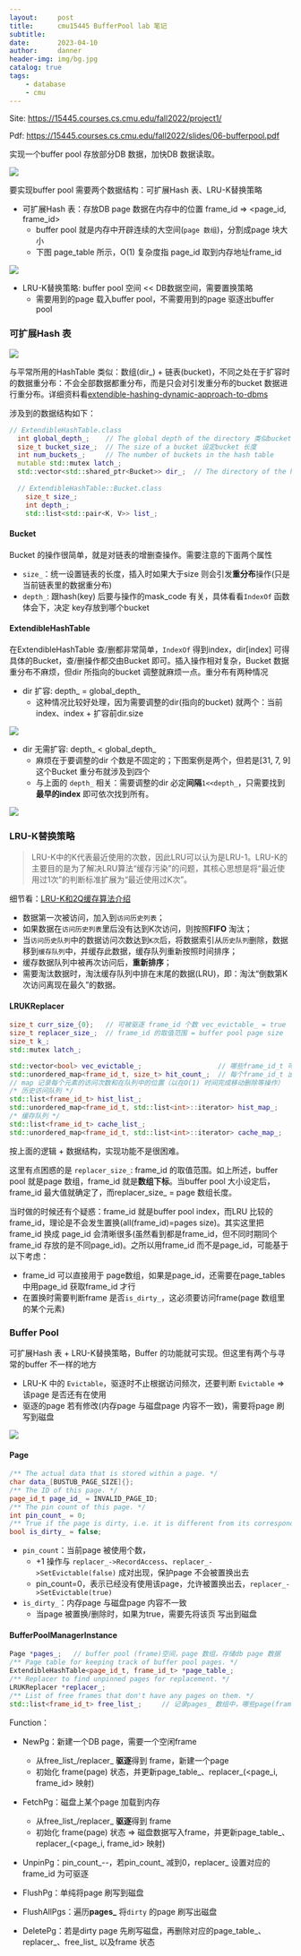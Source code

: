 ```yaml
---
layout:     post
title:      cmu15445 BufferPool lab 笔记
subtitle:
date:       2023-04-10
author:     danner
header-img: img/bg.jpg
catalog: true
tags:
    - database
    - cmu
---
```


Site: https://15445.courses.cs.cmu.edu/fall2022/project1/

Pdf: https://15445.courses.cs.cmu.edu/fall2022/slides/06-bufferpool.pdf

实现一个buffer pool 存放部分DB 数据，加快DB 数据读取。

![](https://vendanner.github.io/img/cmu-db/disk_oriented_db.png)

要实现buffer pool 需要两个数据结构：可扩展Hash 表、LRU-K替换策略

- 可扩展Hash 表：存放DB page 数据在内存中的位置 frame_id =>  <page_id, frame_id>
  - buffer pool 就是内存中开辟连续的大空间(`page 数组`)，分割成page 块大小
  - 下图 page_table 所示，O(1) 复杂度指 page_id 取到内存地址frame_id

![](https://vendanner.github.io/img/cmu-db/page_table.png)

- LRU-K替换策略: buffer pool 空间 << DB数据空间，需要置换策略 
  -  需要用到的page 载入buffer pool，不需要用到的page 驱逐出buffer pool

### 可扩展Hash 表

![](https://vendanner.github.io/img/cmu-db/extendible_hash_table.png)

与平常所用的HashTable 类似：数组(dir_) + 链表(bucket)，不同之处在于扩容时的数据重分布：不会全部数据都重分布，而是只会对引发重分布的bucket 数据进行重分布。详细资料看[extendible-hashing-dynamic-approach-to-dbms](https://www.geeksforgeeks.org/extendible-hashing-dynamic-approach-to-dbms/)

涉及到的数据结构如下：

```c++
// ExtendibleHashTable.class
  int global_depth_;    // The global depth of the directory 类似bucket.depth_
  size_t bucket_size_;  // The size of a bucket 设定bucket 长度
  int num_buckets_;     // The number of buckets in the hash table
  mutable std::mutex latch_;
  std::vector<std::shared_ptr<Bucket>> dir_;  // The directory of the hash table
  
  // ExtendibleHashTable::Bucket.class
    size_t size_;
    int depth_;
    std::list<std::pair<K, V>> list_;
```

#### Bucket

Bucket  的操作很简单，就是对链表的增删查操作。需要注意的下面两个属性

- `size_`：统一设置链表的长度，插入时如果大于size 则会引发**重分布**操作(只是当前链表里的数据重分布)
- `depth_`: 跟hash(key) 后要与操作的mask_code 有关，具体看看`IndexOf` 函数体会下，决定 key存放到哪个bucket

####  ExtendibleHashTable

在ExtendibleHashTable 查/删都非常简单，`IndexOf` 得到index，dir[index] 可得具体的Bucket，查/删操作都交由Bucket 即可。插入操作相对复杂，Bucket 数据重分布不麻烦，但dir 所指向的bucket 调整就麻烦一点。重分布有两种情况

- dir 扩容: depth_ = global_depth_
  - 这种情况比较好处理，因为需要调整的dir(指向的bucket) 就两个：当前index、index + 扩容前dir.size

![](https://vendanner.github.io/img/cmu-db/extend_ht_overflow1.png)

- dir 无需扩容: depth_ < global_depth_
  - 麻烦在于要调整的dir 个数是不固定的；下图案例是两个，但若是[31, 7, 9] 这个Bucket 重分布就涉及到四个
  - 与上面的 `depth_` 相关：需要调整的dir 必定**间隔**`1<<depth_`，只需要找到**最早的index** 即可依次找到所有。

![](https://vendanner.github.io/img/cmu-db/extend_ht_overflow2.png)

### LRU-K替换策略

> LRU-K中的K代表最近使用的次数，因此LRU可以认为是LRU-1。LRU-K的主要目的是为了解决LRU算法“缓存污染”的问题，其核心思想是将“最近使用过1次”的判断标准扩展为“最近使用过K次”。

细节看：[LRU-K和2Q缓存算法介绍](https://www.jianshu.com/p/c4e4d55706ff)

- 数据第一次被访问，加入到`访问历史列表`；
- 如果数据在`访问历史列表`里后没有达到K次访问，则按照**FIFO** 淘汰；
- 当`访问历史队列`中的数据访问次数达到`K次`后，将数据索引从`历史队列`删除，数据移到`缓存队列`中，并缓存此数据，缓存队列重新按照时间排序；
- 缓存数据队列中被再次访问后，**重新排序**；
- 需要淘汰数据时，淘汰缓存队列中排在末尾的数据(LRU)，即：淘汰“倒数第K次访问离现在最久”的数据。

#### LRUKReplacer

```c++
size_t curr_size_{0};   // 可被驱逐 frame_id 个数 vec_evictable_ = true
size_t replacer_size_;  // frame_id 的取值范围 = buffer pool page size
size_t k_;
std::mutex latch_;

std::vector<bool> vec_evictable_;                   // 哪些frame_id_t 可被驱逐
std::unordered_map<frame_id_t, size_t> hit_count_;  // 每个frame_id_t 出现次数
// map 记录每个元素的访问次数和在队列中的位置（以在O(1) 时间完成移动删除等操作）
/* 历史访问队列 */
std::list<frame_id_t> hist_list_;
std::unordered_map<frame_id_t, std::list<int>::iterator> hist_map_;   
/* 缓存队列 */
std::list<frame_id_t> cache_list_;
std::unordered_map<frame_id_t, std::list<int>::iterator> cache_map_;
```

按上面的逻辑 + 数据结构，实现功能不是很困难。

这里有点困惑的是 `replacer_size_`: frame_id 的取值范围。如上所述，buffer pool 就是page 数组，frame_id 就是**数组下标**。当buffer pool 大小设定后，frame_id 最大值就确定了，而replacer_size_ = page 数组长度。

当时做的时候还有个疑惑：frame_id 就是buffer pool index，而LRU 比较的frame_id，理论是不会发生置换(all(frame_id)=pages size)。其实这里把frame_id 换成 page_id 会清晰很多(虽然看到都是frame_id，但不同时期同个frame_id 存放的是不同page_id)。之所以用frame_id 而不是page_id，可能基于以下考虑：

- frame_id 可以直接用于 page数组，如果是page_id，还需要在page_tables 中用page_id 获取frame_id 才行
- 在置换时需要判断frame 是否`is_dirty_`，这必须要访问frame(page 数组里的某个元素)

### Buffer Pool

可扩展Hash 表 + LRU-K替换策略，Buffer 的功能就可实现。但这里有两个与寻常的buffer 不一样的地方

- LRU-K 中的 `Evictable`，驱逐时不止根据访问频次，还要判断 `Evictable` => 该page 是否还有在使用
- 驱逐的page 若有修改(内存page 与磁盘page 内容不一致)，需要将page 刷写到磁盘

![](https://vendanner.github.io/img/cmu-db/page_pin_dirty.png)

#### Page

```c++
/** The actual data that is stored within a page. */
char data_[BUSTUB_PAGE_SIZE]{};
/** The ID of this page. */
page_id_t page_id_ = INVALID_PAGE_ID;
/** The pin count of this page. */
int pin_count_ = 0;
/** True if the page is dirty, i.e. it is different from its corresponding page on disk. */
bool is_dirty_ = false;
```

- `pin_count`：当前page 被使用个数，
  - +1 操作与 `replacer_->RecordAccess`、`replacer_->SetEvictable(false)` 成对出现，保护page 不会被置换出去
  - pin_count=0，表示已经没有使用该page，允许被置换出去，`replacer_->SetEvictable(true)`
- `is_dirty_`：内存page 与磁盘page 内容不一致
  - 当page 被置换/删除时，如果为true，需要先将该页 写出到磁盘

#### BufferPoolManagerInstance

```c++
Page *pages_;   // buffer pool (frame)空间，page 数组，存储db page 数据
/** Page table for keeping track of buffer pool pages. */
ExtendibleHashTable<page_id_t, frame_id_t> *page_table_;
/** Replacer to find unpinned pages for replacement. */
LRUKReplacer *replacer_;
/** List of free frames that don't have any pages on them. */
std::list<frame_id_t> free_list_;     // 记录pages_ 数组中，哪些page(frame) 是空闲的 => LRUKReplacer 驱逐
```

Function：

- NewPg：新建一个DB page，需要一个空闲frame
  - 从free_list_/replacer_ **驱逐**得到 frame，新建一个page 
  - 初始化 frame(page) 状态，并更新page_table_、replacer_(<page_i, frame_id> 映射)

- FetchPg：磁盘上某个page 加载到内存
  - 从free_list_/replacer_ **驱逐**得到 frame
  - 初始化 frame(page) 状态 => 磁盘数据写入frame，并更新page_table_、replacer_(<page_i, frame_id> 映射)
- UnpinPg：pin_count_--，若pin_count_ 减到0，replacer_ 设置对应的 frame_id 为可驱逐
- FlushPg：单纯将page 刷写到磁盘
- FlushAllPgs：遍历**pages_** 将`dirty` 的page 刷写出磁盘
- DeletePg：若是dirty page 先刷写磁盘，再删除对应的page_table_、replacer_、free_list_ 以及frame 状态